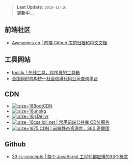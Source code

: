 > **Last Update**: `2018-11-16` <br/>
> **更新中…**

## 前端社区

* [Awesomes.cn | 前端 Github 库的归档和中文文档](https://www.awesomes.cn)

## 工具网站

* [tool.lu | 在线工具，程序员的工具箱](https://tool.lu/)
* [全国组织机构统一社会信用代码公示查询平台](http://www.cods.org.cn/portal/publish/index.html)

## CDN

* [![](logo/bootcdn.ico ':size=16')BootCDN](https://www.bootcdn.cn/)
* [![](logo/unpkg.ico ':size=16')unpkg](https://unpkg.com/#/)
* [![](logo/jsdelivr.ico ':size=16')jsDelivr](https://www.jsdelivr.com/)
* [![](logo/loli.ico ':size=16')css.loli.net | 常用前端公共库 CDN 服务](https://css.loli.net/)
* [![](logo/75cdn.ico ':size=16')75 CDN | 前端静态资源库，360 奇舞团](https://cdn.baomitu.com/)

## Github

* [33-js-concepts | 每个 JavaScript 工程师都应懂的33个概念](https://github.com/stephentian/33-js-concepts)
